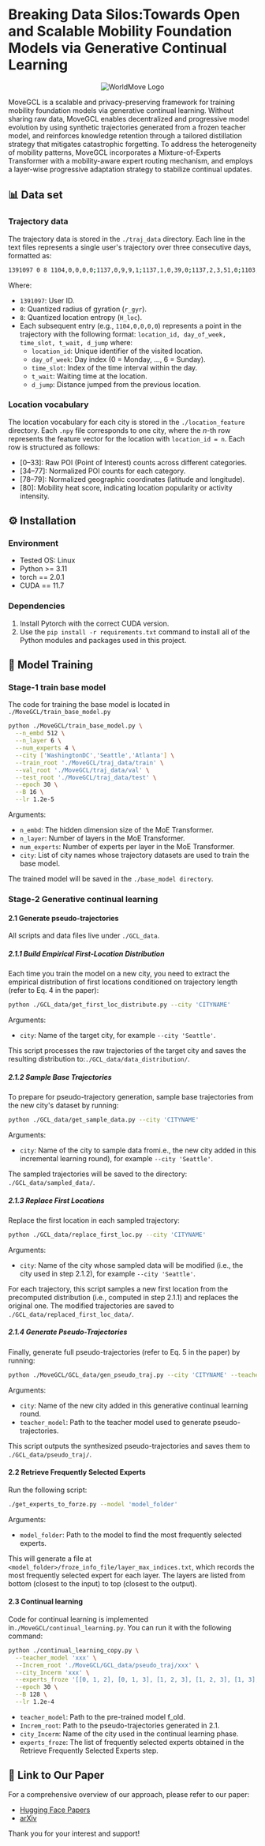 # Breaking Data Silos:Towards Open and Scalable Mobility Foundation Models via Generative Continual Learning
<!-- add image -->
<p align="center">
  <img src="fig/MoveGCL_new.png" alt="WorldMove Logo"/>
</p>
MoveGCL is a scalable and privacy-preserving framework for training mobility foundation models via generative continual learning. Without sharing raw data, MoveGCL enables decentralized and progressive model evolution by using synthetic trajectories generated from a frozen teacher model, and reinforces knowledge retention through a tailored distillation strategy that mitigates catastrophic forgetting. To address the heterogeneity of mobility patterns, MoveGCL incorporates a Mixture-of-Experts Transformer with a mobility-aware expert routing mechanism, and employs a layer-wise progressive adaptation strategy to stabilize continual updates.

## 📊 Data set
### Trajectory data
The trajectory data is stored in the `./traj_data` directory. Each line in the text files represents a single user's trajectory over three consecutive days, formatted as: 
```bash
1391097 0 8 1104,0,0,0,0;1137,0,9,9,1;1137,1,0,39,0;1137,2,3,51,0;1103,2,17,14,1;1137,2,22,5,1
```
Where:
- `1391097`: User ID.
- `0`: Quantized radius of gyration (`r_gyr`).
- `8`: Quantized location entropy (`H_loc`).
- Each subsequent entry (e.g., `1104,0,0,0,0`) represents a point in the trajectory with the following format: `location_id, day_of_week, time_slot, t_wait, d_jump` where:
    - `location_id`: Unique identifier of the visited location.
    - `day_of_week`: Day index (0 = Monday, ..., 6 = Sunday).
    - `time_slot`: Index of the time interval within the day.
    - `t_wait`: Waiting time at the location.
    - `d_jump`: Distance jumped from the previous location.

### Location vocabulary
The location vocabulary for each city is stored in the `./location_feature` directory. Each `.npy` file corresponds to one city, where the *n*-th row represents the feature vector for the location with `location_id = n`. Each row is structured as follows:
- [0–33]: Raw POI (Point of Interest) counts across different categories.
- [34–77]: Normalized POI counts for each category.
- [78–79]: Normalized geographic coordinates (latitude and longitude).
- [80]: Mobility heat score, indicating location popularity or activity intensity.

## ⚙️ Installation
### Environment
- Tested OS: Linux
- Python >= 3.11
- torch == 2.0.1
- CUDA == 11.7
### Dependencies
1. Install Pytorch with the correct CUDA version.
2. Use the `pip install -r requirements.txt` command to install all of the Python modules and packages used in this project.

## 🏃 Model Training

### Stage-1 train base model
The code for training the base model is located in `./MoveGCL/train_base_model.py`
```bash
python ./MoveGCL/train_base_model.py \
  --n_embd 512 \
  --n_layer 6 \
  --num_experts 4 \
  --city ['WashingtonDC','Seattle','Atlanta'] \
  --train_root './MoveGCL/traj_data/train' \
  --val_root './MoveGCL/traj_data/val' \
  --test_root './MoveGCL/traj_data/test' \
  --epoch 30 \
  --B 16 \
  --lr 1.2e-5
```
Arguments:
- `n_embd`: The hidden dimension size of the MoE Transformer.
- `n_layer`: Number of layers in the MoE Transformer.
- `num_experts`: Number of experts per layer in the MoE Transformer.
- `city`: List of city names whose trajectory datasets are used to train the base model.   

The trained model will be saved in the `./base_model directory`.

### Stage-2 Generative continual learning
#### 2.1 Generate pseudo-trajectories
All scripts and data files live under `./GCL_data`.
##### 2.1.1 Build Empirical First-Location Distribution   
Each time you train the model on a new city, you need to extract the empirical distribution of first locations conditioned on trajectory length (refer to Eq. 4 in the paper):
```bash
python ./GCL_data/get_first_loc_distribute.py --city 'CITYNAME'
```
Arguments:
- `city`: Name of the target city, for example `--city 'Seattle'`.  

This script processes the raw trajectories of the target city and saves the resulting distribution to:`./GCL_data/data_distribution/`.
##### 2.1.2 Sample Base Trajectories   
To prepare for pseudo-trajectory generation, sample base trajectories from the new city's dataset by running:
```bash
python ./GCL_data/get_sample_data.py --city 'CITYNAME'
```
Arguments:
- `city`: Name of the city to sample data fromi.e., the new city added in this incremental learning round), for example `--city 'Seattle'`.   

The sampled trajectories will be saved to the directory: `./GCL_data/sampled_data/`.  
##### 2.1.3 Replace First Locations   
Replace the first location in each sampled trajectory:
```bash
python ./GCL_data/replace_first_loc.py --city 'CITYNAME'
```
Arguments:
- `city`: Name of the city whose sampled data will be modified (i.e., the city used in step 2.1.2), for example `--city 'Seattle'`.

For each trajectory, this script samples a new first location from the precomputed distribution (i.e., computed in step 2.1.1) and replaces the original one. The modified trajectories are saved to `./GCL_data/replaced_first_loc_data/`.   
##### 2.1.4 Generate Pseudo-Trajectories
Finally, generate full pseudo-trajectories (refer to Eq. 5 in the paper) by running:
```bash
python ./MoveGCL/GCL_data/gen_pseudo_traj.py --city 'CITYNAME' --teacher_model 'model_folder'
```
Arguments:
- `city`: Name of the new city added in this generative continual learning round.   
- `teacher_model`: Path to the teacher model used to generate pseudo-trajectories.   

This script outputs the synthesized pseudo-trajectories and saves them to `./GCL_data/pseudo_traj/`.

#### 2.2 Retrieve Frequently Selected Experts
Run the following script:
```bash
./get_experts_to_forze.py --model 'model_folder'
```
Arguments:
- `model_folder`: Path to the model to find the most frequently selected experts.   

This will generate a file at `<model_folder>/froze_info_file/layer_max_indices.txt`, which records the most frequently selected expert for each layer. The layers are listed from bottom (closest to the input) to top (closest to the output).   

#### 2.3 Continual learning
Code for continual learning is implemented in<code>./MoveGCL/continual_learning.py</code>. You can run it with the following command:
```bash
python ./continual_learning_copy.py \
  --teacher_model 'xxx' \
  --Increm_root './MoveGCL/GCL_data/pseudo_traj/xxx' \
  --city_Incerm 'xxx' \
  --experts_froze '[[0, 1, 2], [0, 1, 3], [1, 2, 3], [1, 2, 3], [1, 3], [0]]' \
  --epoch 30 \
  --B 128 \
  --lr 1.2e-4
```
- `teacher_model`: Path to the pre-trained model f_old.  
- `Increm_root`: Path to the pseudo-trajectories generated in 2.1.   
- `city_Incerm`: Name of the city used in the continual learning phase.   
- `experts_froze`: The list of frequently selected experts obtained in the Retrieve Frequently Selected Experts step.

## 🔗 Link to Our Paper
For a comprehensive overview of our approach, please refer to our paper:
- [Hugging Face Papers](https://huggingface.co/papers/2506.06694)  
- [arXiv](https://www.arxiv.org/abs/2506.06694)

Thank you for your interest and support!
